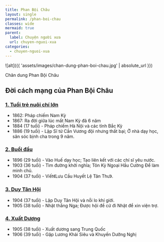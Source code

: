 ```yaml
---
title: Phan Bội Châu
layout: single
permalink: /phan-boi-chau
classes: wide
mermaid: true
parent:
  label: Chuyện người xưa
  url: chuyen-nguoi-xua
categories: 
  - chuyen-nguoi-xua
---
```


![alt]({{ 'assets/images/chan-dung-phan-boi-chau.jpg' | absolute_url }})
> <cite>
Chân dung Phan Bội Châu
</cite>

## Đời cách mạng của Phan Bội Châu

### <a href="/pbc-tuoi-tre-nuoi-chi-lon">1. Tuổi trẻ nuôi chí lớn</a>
* 1862: Pháp chiếm Nam Kỳ
* 1867: Ra đời giữa lúc mất Nam Kỳ đã 6 năm
* 1884 (17 tuổi) - Pháp chiếm Hà Nội và các tỉnh Bắc Kỳ
* 1886 (19 tuổi) - Lập Sĩ tử Cần Vương đội nhưng thất bại; Ở nhà dạy học, săn sóc bịnh cha trong 9 năm.

### <a href="/pbc-buoi-dau">2. Buổi đầu</a>
* 1896 (29 tuổi) - Vào Huế dạy học; Tạo liên kết với các chí sĩ yêu nước.
* 1903 (36 tuổi) - Tìm đường khởi nghĩa; Tôn Kỳ Ngoại Hầu Cường Để làm minh chủ.
* 1904 (37 tuổi) - Viết《Lưu Cầu Huyết Lệ Tân Thư》.

### <a href="/pbc-duy-tan-hoi">3. Duy Tân Hội</a>
* 1904 (37 tuổi) - Lập Duy Tân Hội và nỗi lo khí giới.
* 1905 (38 tuổi) - Nhật thắng Nga; Được hội đề cử đi Nhật để xin viện trợ.

### <a href="/pbc-xuat-duong">4. Xuất Dương</a>
* 1905 (38 tuổi) - Xuất dương sang Trung Quốc
* 1906 (39 tuổi) - Gặp Lương Khải Siêu và Khuyến Dưỡng Nghị
